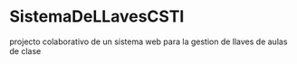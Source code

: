 # SistemaDeLLavesCSTI
projecto colaborativo de un sistema web para la gestion de llaves de aulas de clase

